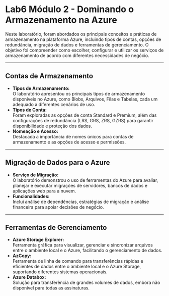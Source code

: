 # Lab6 Módulo 2 - Dominando o Armazenamento na Azure

Neste laboratório, foram abordados os principais conceitos e práticas de armazenamento na plataforma Azure, incluindo tipos de contas, opções de redundância, migração de dados e ferramentas de gerenciamento. O objetivo foi compreender como escolher, configurar e utilizar os serviços de armazenamento de acordo com diferentes necessidades de negócio.

---

## Contas de Armazenamento

- **Tipos de Armazenamento:**  
  O laboratório apresentou os principais tipos de armazenamento disponíveis no Azure, como Blobs, Arquivos, Filas e Tabelas, cada um adequado a diferentes cenários de uso.
- **Tipos de Conta:**  
  Foram exploradas as opções de conta Standard e Premium, além das configurações de redundância (LRS, GRS, ZRS, GZRS) para garantir disponibilidade e proteção dos dados.
- **Nomeação e Acesso:**  
  Destacada a importância de nomes únicos para contas de armazenamento e as opções de acesso e permissões.

---

## Migração de Dados para o Azure

- **Serviço de Migração:**  
  O laboratório demonstrou o uso de ferramentas do Azure para avaliar, planejar e executar migrações de servidores, bancos de dados e aplicações web para a nuvem.
- **Funcionalidades:**  
  Inclui análise de dependências, estratégias de migração e análise financeira para apoiar decisões de negócio.

---

## Ferramentas de Gerenciamento

- **Azure Storage Explorer:**  
  Ferramenta gráfica para visualizar, gerenciar e sincronizar arquivos entre o ambiente local e o Azure, facilitando o gerenciamento de dados.
- **AzCopy:**  
  Ferramenta de linha de comando para transferências rápidas e eficientes de dados entre o ambiente local e o Azure Storage, suportando diferentes sistemas operacionais.
- **Azure Databox:**  
  Solução para transferência de grandes volumes de dados, embora não disponível para todas as assinaturas.
